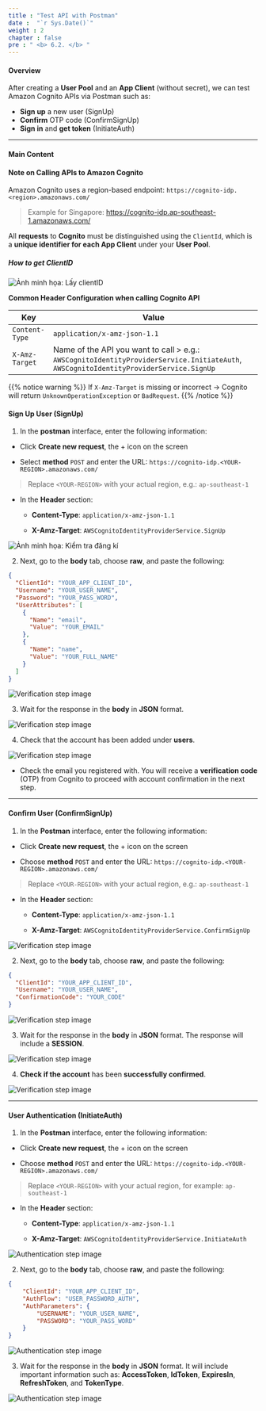 ```yaml
---
title : "Test API with Postman"
date :  "`r Sys.Date()`" 
weight : 2
chapter : false
pre : " <b> 6.2. </b> "
---
```


#### Overview

After creating a **User Pool** and an **App Client** (without secret), we can test Amazon Cognito APIs via Postman such as:

- **Sign up** a new user (SignUp)
- **Confirm** OTP code (ConfirmSignUp)
- **Sign in** and **get token** (InitiateAuth)

---

#### Main Content

#### **Note on Calling APIs to Amazon Cognito**
Amazon Cognito uses a region-based endpoint: `https://cognito-idp.<region>.amazonaws.com/`  
> Example for Singapore: https://cognito-idp.ap-southeast-1.amazonaws.com/

All **requests** to **Cognito** must be distinguished using the `ClientId`, which is a **unique identifier for each App Client** under your **User Pool**.

##### **How to get ClientID**

![Ảnh minh họa: Lấy clientID](/images/6-setup-cognito-userpool/6.2-test-apis-with-postman/01.png)

**Common Header Configuration when calling Cognito API**

| Key                      | Value                                              |
|--------------------------|----------------------------------------------------|
| `Content-Type`           | `application/x-amz-json-1.1`                       |
| `X-Amz-Target`           | Name of the API you want to call > e.g.: `AWSCognitoIdentityProviderService.InitiateAuth`, `AWSCognitoIdentityProviderService.SignUp` |

{{% notice warning %}}
If `X-Amz-Target` is missing or incorrect → Cognito will return `UnknownOperationException` or `BadRequest`.
{{% /notice %}}

#### **Sign Up User (SignUp)**

1. In the **postman** interface, enter the following information:

- Click **Create new request**, the + icon on the screen

- Select **method** `POST` and enter the URL: `https://cognito-idp.<YOUR-REGION>.amazonaws.com/`  
> Replace `<YOUR-REGION>` with your actual region, e.g.: `ap-southeast-1`

- In the **Header** section:

    - **Content-Type**: `application/x-amz-json-1.1`

    - **X-Amz-Target**: `AWSCognitoIdentityProviderService.SignUp`

![Ảnh minh họa: Kiểm tra đăng kí](/images/6-setup-cognito-userpool/6.2-test-apis-with-postman/02.png)

2. Next, go to the **body** tab, choose **raw**, and paste the following:
```json
{
  "ClientId": "YOUR_APP_CLIENT_ID",
  "Username": "YOUR_USER_NAME",
  "Password": "YOUR_PASS_WORD",
  "UserAttributes": [
    {
      "Name": "email",
      "Value": "YOUR_EMAIL"
    },
    {
      "Name": "name",
      "Value": "YOUR_FULL_NAME"
    }
  ]
}
```

![Verification step image](/images/6-setup-cognito-userpool/6.2-test-apis-with-postman/03.png)

3. Wait for the response in the **body** in **JSON** format.

![Verification step image](/images/6-setup-cognito-userpool/6.2-test-apis-with-postman/04.png)

4. Check that the account has been added under **users**.

![Verification step image](/images/6-setup-cognito-userpool/6.2-test-apis-with-postman/06.png)

- Check the email you registered with. You will receive a **verification code** (OTP) from Cognito to proceed with account confirmation in the next step.

---

#### **Confirm User (ConfirmSignUp)**

1. In the **Postman** interface, enter the following information:

- Click **Create new request**, the + icon on the screen

- Choose **method** `POST` and enter the URL: `https://cognito-idp.<YOUR-REGION>.amazonaws.com/`  
> Replace `<YOUR-REGION>` with your actual region, e.g.: `ap-southeast-1`

- In the **Header** section:

    - **Content-Type**: `application/x-amz-json-1.1`

    - **X-Amz-Target**: `AWSCognitoIdentityProviderService.ConfirmSignUp`

![Verification step image](/images/6-setup-cognito-userpool/6.2-test-apis-with-postman/07.png)

2. Next, go to the **body** tab, choose **raw**, and paste the following:
```json
{
  "ClientId": "YOUR_APP_CLIENT_ID",
  "Username": "YOUR_USER_NAME",
  "ConfirmationCode": "YOUR_CODE"
}
```

![Verification step image](/images/6-setup-cognito-userpool/6.2-test-apis-with-postman/08.png)

3. Wait for the response in the **body** in **JSON** format. The response will include a **SESSION**.

![Verification step image](/images/6-setup-cognito-userpool/6.2-test-apis-with-postman/09.png)

4. **Check if the account** has been **successfully confirmed**.

![Verification step image](/images/6-setup-cognito-userpool/6.2-test-apis-with-postman/10.png)

---

#### **User Authentication (InitiateAuth)**

1. In the **Postman** interface, enter the following information:

- Click **Create new request**, the + icon on the screen

- Choose **method** `POST` and enter the URL: `https://cognito-idp.<YOUR-REGION>.amazonaws.com/`  
> Replace `<YOUR-REGION>` with your actual region, for example: `ap-southeast-1`

- In the **Header** section:

    - **Content-Type**: `application/x-amz-json-1.1`

    - **X-Amz-Target**: `AWSCognitoIdentityProviderService.InitiateAuth`

![Authentication step image](/images/6-setup-cognito-userpool/6.2-test-apis-with-postman/11.png)

2. Next, go to the **body** tab, choose **raw**, and paste the following:
```json
{
    "ClientId": "YOUR_APP_CLIENT_ID",
    "AuthFlow": "USER_PASSWORD_AUTH",
    "AuthParameters": {
        "USERNAME": "YOUR_USER_NAME",
        "PASSWORD": "YOUR_PASS_WORD"
    }
}
```

![Authentication step image](/images/6-setup-cognito-userpool/6.2-test-apis-with-postman/12.png)

3. Wait for the response in the **body** in **JSON** format. It will include important information such as: **AccessToken**, **IdToken**, **ExpiresIn**, **RefreshToken**, and **TokenType**.

![Authentication step image](/images/6-setup-cognito-userpool/6.2-test-apis-with-postman/13.png)


